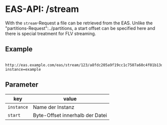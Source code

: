 #  EAS-API: /stream

With the `stream`-Request a file can be retrieved from the EAS. Unlike the "partitions-Request":../partitions, a start offset can be specified here and there is special treatment for FLV streaming.

##  Example

~~~
 http://eas.example.com/eas/stream/123/a8fdc205a9f19cc1c7507a60c4f01b13d11d7fd0?instance=example
~~~


##  Parameter


|key|value|
|---|---|
|`instance`          |Name der Instanz|
|`start`             |Byte-Offset innerhalb der Datei|


 

